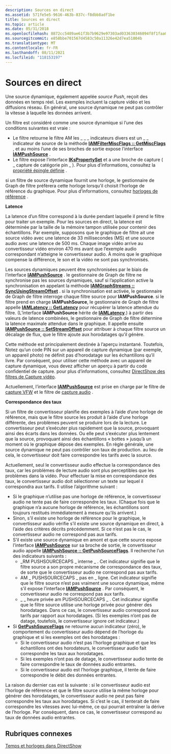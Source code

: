 ```yaml
---
description: Sources en direct
ms.assetid: 571fe5e5-9616-463b-837c-f8dbb8adf1be
title: Sources en direct
ms.topic: article
ms.date: 05/31/2018
ms.openlocfilehash: 8872cc5489ae61f3b7b9629e97303ad033630346094f8f1faa013f5da81d9142
ms.sourcegitcommit: e858bbe701567d4583c50a11326e42d7ea51804b
ms.translationtype: MT
ms.contentlocale: fr-FR
ms.lasthandoff: 08/11/2021
ms.locfileid: "118153197"
---
```

# <a name="live-sources"></a>Sources en direct

Une source dynamique, également appelée *source Push*, reçoit des données en temps réel. Les exemples incluent la capture vidéo et les diffusions réseau. En général, une source dynamique ne peut pas contrôler la vitesse à laquelle les données arrivent.

Un filtre est considéré comme une source dynamique si l’une des conditions suivantes est vraie :

-   Le filtre retourne le filtre AM les \_ \_ \_ indicateurs divers est un \_ \_ indicateur de source de la méthode [**IAMFilterMiscFlags :: GetMiscFlags**](/windows/desktop/api/Strmif/nf-strmif-iamfiltermiscflags-getmiscflags) , et au moins l’une de ses broches de sortie expose l’interface [**IAMPushSource**](/windows/desktop/api/Strmif/nn-strmif-iampushsource) .
-   Le filtre expose l’interface [**IKsPropertySet**](ikspropertyset.md) et a une broche de capture ( \_ capture de catégorie pin \_ ). Pour plus d’informations, consultez la [propriété épingle définie](pin-property-set.md) .

si un filtre de source dynamique fournit une horloge, le gestionnaire de Graph de filtre préfèrera cette horloge lorsqu’il choisit l’horloge de référence du graphique. Pour plus d’informations, consultez [horloges de référence](reference-clocks.md) .

**Latence**

La latence d’un filtre correspond à la durée pendant laquelle il prend le filtre pour traiter un exemple. Pour les sources en direct, la latence est déterminée par la taille de la mémoire tampon utilisée pour contenir des échantillons. Par exemple, supposons que le graphique de filtre ait une source vidéo avec une latence de 33 millisecondes (MS) et une source audio avec une latence de 500 ms. Chaque image vidéo arrive au convertisseur vidéo environ 470 ms avant que l’exemple audio correspondant n’atteigne le convertisseur audio. À moins que le graphique compense la différence, le son et la vidéo ne sont pas synchronisés.

Les sources dynamiques peuvent être synchronisées par le biais de l’interface [**IAMPushSource**](/windows/desktop/api/Strmif/nn-strmif-iampushsource) . le gestionnaire de Graph de filtre ne synchronise pas les sources dynamiques, sauf si l’application active la synchronisation en appelant la méthode [**IAMGraphStreams :: SyncUsingStreamOffset**](/windows/desktop/api/Strmif/nf-strmif-iamgraphstreams-syncusingstreamoffset) . si la synchronisation est activée, le gestionnaire de Graph de filtre interroge chaque filtre source pour **IAMPushSource**. si le filtre prend en charge **IAMPushSource**, le gestionnaire de Graph de filtre appelle [**IAMLatency :: GetLatency**](/windows/desktop/api/Strmif/nf-strmif-iamlatency-getlatency) pour récupérer la latence attendue du filtre. (L’interface **IAMPushSource** hérite de [**IAMLatency**](/windows/desktop/api/Strmif/nn-strmif-iamlatency).) à partir des valeurs de latence combinées, le gestionnaire de Graph de filtre détermine la latence maximale attendue dans le graphique. Il appelle ensuite [**IAMPushSource :: SetStreamOffset**](/windows/desktop/api/Strmif/nf-strmif-iampushsource-setstreamoffset) pour attribuer à chaque filtre source un décalage de flux, que le filtre ajoute aux horodatages qu’il génère.

Cette méthode est principalement destinée à l’aperçu instantané. Toutefois, Notez qu’un code PIN sur un appareil de capture dynamique (par exemple, un appareil photo) ne définit pas d’horodatage sur les échantillons qu’il livre. Par conséquent, pour utiliser cette méthode avec un appareil de capture dynamique, vous devez afficher un aperçu à partir du code confidentiel de capture. pour plus d’informations, consultez [DirectShow des filtres de Capture vidéo](directshow-video-capture-filters.md).

Actuellement, l’interface [**IAMPushSource**](/windows/desktop/api/Strmif/nn-strmif-iampushsource) est prise en charge par le filtre de [capture VFW](vfw-capture-filter.md) et le filtre de [capture audio](audio-capture-filter.md) .

**Correspondance des taux**

Si un filtre de convertisseur planifie des exemples à l’aide d’une horloge de référence, mais que le filtre source les produit à l’aide d’une horloge différente, des problèmes peuvent se produire lors de la lecture. Le convertisseur peut s’exécuter plus rapidement que la source, provoquant ainsi des écarts dans les données. Ou elle peut s’exécuter plus lentement que la source, provoquant ainsi des échantillons « bottes » jusqu’à un moment où le graphique dépose des exemples. En règle générale, une source dynamique ne peut pas contrôler son taux de production. au lieu de cela, le convertisseur doit faire correspondre les tarifs avec la source.

Actuellement, seul le convertisseur audio effectue la correspondance des taux, car les problèmes de lecture audio sont plus perceptibles que les problèmes dans la vidéo. Pour effectuer la mise en correspondance des taux, le convertisseur audio doit sélectionner un texte sur lequel il correspondra aux tarifs. Il utilise l’algorithme suivant :

-   Si le graphique n’utilise pas une horloge de référence, le convertisseur audio ne tente pas de faire correspondre les taux. (Chaque fois que le graphique n’a aucune horloge de référence, les échantillons sont toujours restitués immédiatement à mesure qu’ils arrivent.)
-   Sinon, s’il existe une horloge de référence pour le graphique, le convertisseur audio vérifie s’il existe une source dynamique en direct, à l’aide des critères décrits précédemment. Si ce n’est pas le cas, le convertisseur audio ne correspond pas aux tarifs.
-   S’il existe une source dynamique en amont et que cette source expose l’interface [**IAMPushSource**](/windows/desktop/api/Strmif/nn-strmif-iampushsource) sur sa broche de sortie, le convertisseur audio appelle [**IAMPushSource :: GetPushSourceFlags**](/windows/desktop/api/Strmif/nf-strmif-iampushsource-getpushsourceflags). Il recherche l’un des indicateurs suivants :
    -   \_RM PUSHSOURCECAPS \_ interne \_ . Cet indicateur signifie que le filtre source a son propre mécanisme de correspondance des taux, de sorte que le convertisseur audio ne correspond pas aux tarifs.
    -   AM \_ PUSHSOURCECAPS \_ pas en \_ ligne. Cet indicateur signifie que le filtre source n’est pas vraiment une source dynamique, même s’il expose l’interface [**IAMPushSource**](/windows/desktop/api/Strmif/nn-strmif-iampushsource) . Par conséquent, le convertisseur audio ne correspond pas aux tarifs.
    -   \_ \_ heure privée am PUSHSOURCECAPS \_ . Cet indicateur signifie que le filtre source utilise une horloge privée pour générer des horodatages. Dans ce cas, le convertisseur audio correspond aux tarifs par rapport aux horodatages. (Si les exemples n’ont pas de datage, toutefois, le convertisseur ignore cet indicateur.)
-   Si [**GetPushSourceFlags**](/windows/desktop/api/Strmif/nf-strmif-iampushsource-getpushsourceflags) ne retourne aucun indicateur (zéro), le comportement du convertisseur audio dépend de l’horloge du graphique et si les exemples ont des horodatages :
    -   Si le convertisseur audio n’est pas l’horloge graphique et que les échantillons ont des horodateurs, le convertisseur audio fait correspondre les taux aux horodatages.
    -   Si les exemples n’ont pas de datage, le convertisseur audio tente de faire correspondre le taux de données audio entrantes.
    -   Si le convertisseur audio est l’horloge graphique, il tente de faire correspondre le débit des données entrantes.

La raison du dernier cas est la suivante : si le convertisseur audio est l’horloge de référence et que le filtre source utilise la même horloge pour générer des horodatages, le convertisseur audio ne peut pas faire correspondre les taux aux horodatages. Si c’est le cas, il tenterait de faire correspondre les vitesses avec lui-même, ce qui pourrait entraîner la dérive de l’horloge. Par conséquent, dans ce cas, le convertisseur correspond au taux de données audio entrantes.

## <a name="related-topics"></a>Rubriques connexes

<dl> <dt>

[Temps et horloges dans DirectShow](time-and-clocks-in-directshow.md)
</dt> </dl>

 

 



